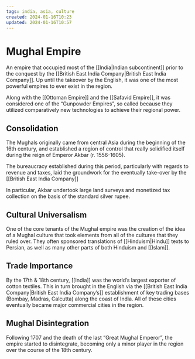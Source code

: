 ```yaml
---
tags: india, asia, culture
created: 2024-01-16T10:23
updated: 2024-01-16T10:57
---
```

# Mughal Empire

An empire that occupied most of the [[India|Indian subcontinent]] prior to the conquest by the [[British East India Company|British East India Company]]. Up until the takeover by the English, it was one of the most powerful empires to ever exist in the region.

Along with the [[Ottoman Empire]] and the [[Safavid Empire]], it was considered one of the “Gunpowder Empires”, so called because they utilized comparatively new technologies to achieve their regional power.

## Consolidation

The Mughals originally came from central Asia during the beginning of the 16th century, and established a region of control that really solidified itself during the reign of Emperor Akbar (r. 1556-1605).

The bureaucracy established during this period, particularly with regards to revenue and taxes, laid the groundwork for the eventually take-over by the [[British East India Company]] 

In particular, Akbar undertook large land surveys and monetized tax collection on the basis of the standard silver rupee.

## Cultural Universalism

One of the core tenants of the Mughal empire was the creation of the idea of a Mughal culture that took elements from all of the cultures that they ruled over. They often sponsored translations of [[Hinduism|Hindu]] texts to Persian, as well as many other parts of both Hinduism and [[Islam]].

## Trade Importance

By the 17th & 18th century, [[India]] was the world’s largest exporter of cotton textiles. This in turn brought in the English via the [[British East India Company|British East India Company’s]] establishment of key trading bases (Bombay, Madras, Calcutta) along the coast of India. All of these cities eventually became major commercial cities in the region.

## Mughal Disintegration

Following 1707 and the death of the last “Great Mughal Emperor”, the empire started to disintegrate, becoming only a minor player in the region over the course of the 18th century.